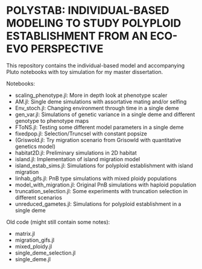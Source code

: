 # POLYSTAB: INDIVIDUAL-BASED MODELING TO STUDY POLYPLOID ESTABLISHMENT FROM AN ECO-EVO PERSPECTIVE

This repository contains the individual-based model and accompanying Pluto notebooks with toy simulation for my master dissertation. 


Notebooks:
- scaling_phenotype.jl: More in depth look at phenotype scaler
- AM.jl: Single deme simulations with assortative mating and/or selfing
- Env_stoch.jl: Changing environment through time in a single deme
- gen_var.jl: Simulations of genetic variance in a single deme and different genotype to phenotype maps
- FToNS.jl: Testing some different model parameters in a single deme
- fixedpop.jl: Selection/Truncsel with constant popsize
- (Griswold.jl: Try migration scenario from Grisowld with quantitative genetics model)
- habitat2D.jl: Preliminary simulations in 2D habitat
- island.jl: Implementation of island migration model
- island_estab_sims.jl: Simulations for polyploid establishment with island migration
- linhab_gifs.jl: PnB type simulations with mixed ploidy populations
- model_with_migration.jl: Original PnB simulations with haploid population
- truncation_selection.jl: Some experiments with truncation selection in different scenarios
- unreduced_gametes.jl: Simulations for polyploid establishment in a single deme

Old code (might still contain some notes):
- matrix.jl
- migration_gifs.jl
- mixed_ploidy.jl
- single_deme_selection.jl
- single_deme.jl

